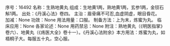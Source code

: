序号：16492
名称：生熟地黄丸
组成：生地黄1两，熟地黄1两，玄参1两，金钗石斛1两。
出处：《丹溪心法》卷四。
主治：眉骨痛不可忍,血虚阴虚，眼目昏花。
加减：None
功效：None
用法用量：口服。
制备方法：上为末，炼蜜为丸。
临床应用：None
各家论述：None
用药禁忌：None
附注：熟地黄丸（《明医指掌》卷六）、地黄丸（《疡医大全》卷十一）。《丹溪心法附余》本方用法：炼蜜为丸，如梧桐子大。每服五十丸，空心服。
